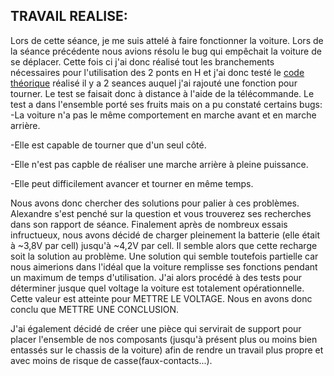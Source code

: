 ## TRAVAIL REALISE:
Lors de cette séance, je me suis attelé à faire fonctionner la voiture. Lors de la séance précédente nous avions résolu le bug qui empêchait la voiture de se
déplacer. Cette fois ci j'ai donc réalisé tout les branchements nécessaires pour l'utilisation des 2 ponts en H et j'ai donc testé le [code théorique](code/test/car%20tests/esploratest/L298n%20motor%20test/receiver/receiver.ino)
réalisé il y a 2 seances auquel j'ai rajouté une fonction pour tourner. Le test se faisait donc à distance à l'aide de la télécommande. Le test a dans l'ensemble
porté ses fruits mais on a pu constaté certains bugs:   
  -La voiture n'a pas le même comportement en marche avant et en marche arrière.

  -Elle est capable de tourner que d'un seul côté.

  -Elle n'est pas capble de réaliser une marche arrière à pleine puissance.

  -Elle peut difficilement avancer et tourner en même temps.

Nous avons donc chercher des solutions pour palier à ces problèmes. Alexandre s'est penché sur la question et vous trouverez ses recherches dans son rapport de
séance. Finalement après de nombreux essais infructueux, nous avons décidé de charger pleinement la batterie (elle était à ~3,8V par cell) jusqu'à ~4,2V par cell.
Il semble alors que cette recharge soit la solution au problème. Une solution qui semble toutefois partielle car nous aimerions dans l'idéal que la voiture
remplisse ses fonctions pendant un maximum de temps d'utilisation. J'ai alors procédé à des tests pour déterminer jusque quel voltage la voiture est totalement 
opérationnelle. Cette valeur est atteinte pour METTRE LE VOLTAGE. Nous en avons donc conclu que METTRE UNE CONCLUSION.

J'ai également décidé de créer une pièce qui servirait de support pour placer l'ensemble de nos composants (jusqu'à présent plus ou moins bien entassés sur 
le chassis de la voiture) afin de rendre un travail plus propre et avec moins de risque de casse(faux-contacts...).
